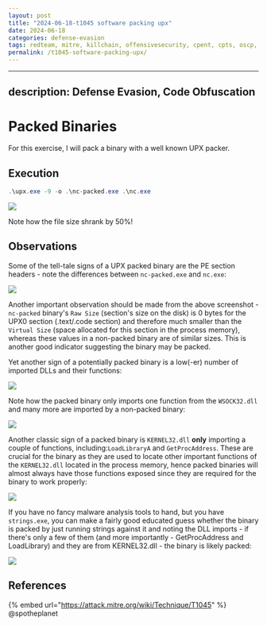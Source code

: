 ```yaml
---
layout: post
title: "2024-06-18-t1045 software packing upx"
date: 2024-06-18
categories: defense-evasion
tags: redteam, mitre, killchain, offensivesecurity, cpent, cpts, oscp, exploit
permalink: /t1045-software-packing-upx/
---
```


---
description: Defense Evasion, Code Obfuscation
---

# Packed Binaries

For this exercise, I will pack a binary with a well known UPX packer.

## Execution

```csharp
.\upx.exe -9 -o .\nc-packed.exe .\nc.exe
```

![](../../.gitbook/assets/upx-pack.png)

Note how the file size shrank by 50%!

## Observations

Some of the tell-tale signs of a UPX packed binary are the PE section headers - note the differences between `nc-packed.exe` and `nc.exe`:

![](../../.gitbook/assets/upx-packed-vs-unpacked.png)

Another important observation should be made from the above screenshot - `nc-packed` binary's `Raw Size` (section's size on the disk) is 0 bytes for the UPX0 section (.text/.code section) and therefore much smaller than the `Virtual Size` (space allocated for this section in the process memory), whereas these values in a non-packed binary are of similar sizes.  This is another good indicator suggesting the binary may be packed.

Yet another sign of a potentially packed binary is a low(-er) number of imported DLLs and their functions:

![](../../.gitbook/assets/upx-imports.png)

Note how the packed binary only imports one function from the `WSOCK32.dll` and many more are imported by a non-packed binary:

![](../../.gitbook/assets/upx-sockets.png)

Another classic sign of a packed binary is `KERNEL32.dll` **only** importing a couple of functions, including:`LoadLibraryA` and `GetProcAddress`. These are crucial for the binary as they are used to locate other important functions of the `KERNEL32.dll` located in the process memory, hence packed binaries will almost always have those functions exposed since they are required for the binary to work properly:

![](../../.gitbook/assets/upx-kernel.png)

If you have no fancy malware analysis tools to hand, but you have `strings.exe`, you can make a fairly good educated guess whether the binary is packed by just running strings against it and noting the DLL imports - if there's only a few of them (and more importantly - GetProcAddress and LoadLibrary) and they are from KERNEL32.dll - the binary is likely packed:

![](../../.gitbook/assets/upx-strings.png)

## References

{% embed url="https://attack.mitre.org/wiki/Technique/T1045" %}
@spotheplanet
